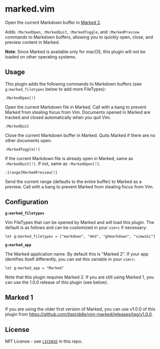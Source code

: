 # marked.vim

Open the current Markdown buffer in [Marked 2](https://marked2app.com/).

Adds `:MarkedOpen`, `:MarkedQuit`, `:MarkedToggle`, and `:MarkedPreview`
commands to Markdown buffers, allowing you to quickly open, close, and preview
content in Marked.

**Note**: Since Marked is available only for macOS, this plugin will not be
loaded on other operating systems.

## Usage

This plugin adds the following commands to Markdown buffers (see
`g:marked_filetypes` below to add more FileTypes):

```
:MarkedOpen[!]
```

Open the current Markdown file in Marked. Call with a bang to prevent Marked
from stealing focus from Vim. Documents opened in Marked are tracked and
closed automatically when you quit Vim.

```
:MarkedQuit
```

Close the current Markdown buffer in Marked. Quits Marked if there are no
other documents open.

```
:MarkedToggle[!]
```

If the current Markdown file is already open in Marked, same as
`:MarkedQuit[!]`. If not, same as `:MarkedOpen[!]`.

```
:[range]MarkedPreview[!]
```

Send the current range (defaults to the entire buffer) to Marked as a preview.
Call with a bang to prevent Marked from stealing focus from Vim.

## Configuration

**`g:marked_filetypes`**

Vim FileTypes that can be opened by Marked and will load this plugin. The
default is as follows and can be customized in your `vimrc` if necessary:

```
let g:marked_filetypes = ["markdown", "mkd", "ghmarkdown", "vimwiki"]
```

**`g:marked_app`**

The Marked application name. By default this is "Marked 2". If your app
identifies itself differently, you can set this variable in your `vimrc`:

```
let g:marked_app = "Marked"
```

Note that this plugin requires Marked 2. If you are still using Marked 1, you
can use the 1.0.0 release of this plugin (see below).

## Marked 1

If you are using the older first version of Marked, you can use v1.0.0 of this
plugin from <https://github.com/itspriddle/vim-marked/releases/tag/v1.0.0>.

## License

MIT License - see [`LICENSE`](./LICENSE) in this repo.
